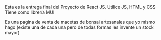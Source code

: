 Esta es la entrega final del Proyecto de React JS. Utilice JS, HTML y CSS Tiene como librería MUI

Es una pagina de venta de macetas de bonsai artesanales que yo mismo hago (existe una de cada una pero de todas formas les invente un stock mayor)
